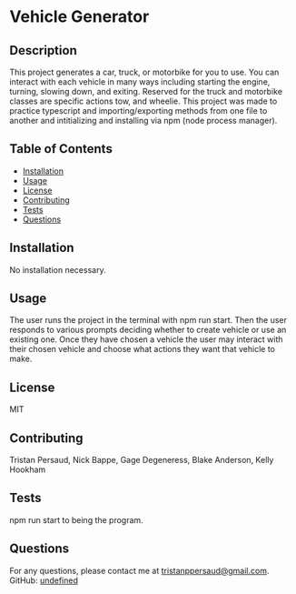 
# Vehicle Generator

## Description
This project generates a car, truck, or motorbike for you to use. You can interact with each vehicle in many ways including starting the engine, turning, slowing down, and exiting. Reserved for the truck and motorbike classes are specific actions tow, and wheelie. This project was made to practice typescript and importing/exporting methods from one file to another and intitializing and installing via npm (node process manager).

## Table of Contents
- [Installation](#installation)
- [Usage](#usage)
- [License](#license)
- [Contributing](#contributing)
- [Tests](#tests)
- [Questions](#questions)

## Installation
No installation necessary.

## Usage
The user runs the project in the terminal with npm run start. Then the user responds to various prompts deciding whether to create vehicle or use an existing one. Once they have chosen a vehicle the user may interact with their chosen vehicle and choose what actions they want that vehicle to make.

## License
MIT

## Contributing
Tristan Persaud, Nick Bappe, Gage Degeneress, Blake Anderson, Kelly Hookham 

## Tests
npm run start to being the program.

## Questions
For any questions, please contact me at [tristanppersaud@gmail.com](mailto:tristanppersaud@gmail.com).
GitHub: [undefined](https://github.com/undefined)
